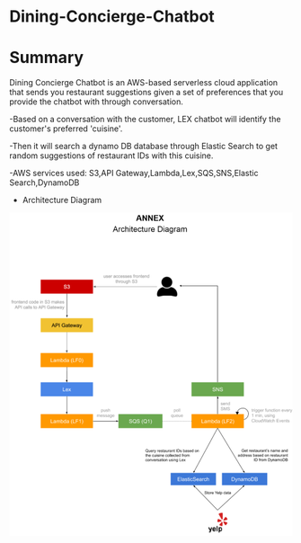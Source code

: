 # Dining-Concierge-Chatbot 

# Summary

Dining Concierge Chatbot is an AWS-based serverless cloud application that sends you restaurant suggestions given a set of preferences that you provide the chatbot with through conversation.

  -Based on a conversation with the customer, LEX chatbot will identify the customer's preferred 'cuisine'.

  -Then it will search a dynamo DB database through Elastic Search to get random suggestions of restaurant IDs with this cuisine.
  
  -AWS services used: S3,API Gateway,Lambda,Lex,SQS,SNS,Elastic Search,DynamoDB
    
- Architecture Diagram

![Overview](overview.png)
